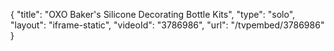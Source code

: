 {
    "title": "OXO Baker's Silicone Decorating Bottle Kits",
    "type": "solo",
    "layout": "iframe-static",
    "videoId": "3786986",
    "url": "\/tvpembed\/3786986"
}